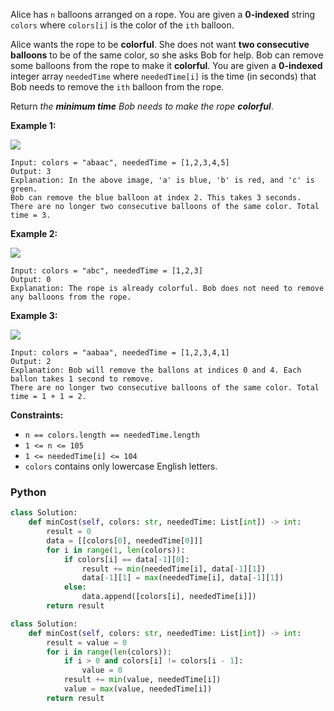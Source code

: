 Alice has  `n`  balloons arranged on a rope. You are given a  **0-indexed**  string  `colors`  where  `colors[i]`  is the color of the  `ith`  balloon.

Alice wants the rope to be  **colorful**. She does not want  **two consecutive balloons**  to be of the same color, so she asks Bob for help. Bob can remove some balloons from the rope to make it  **colorful**. You are given a  **0-indexed**  integer array  `neededTime`  where  `neededTime[i]`  is the time (in seconds) that Bob needs to remove the  `ith`  balloon from the rope.

Return  _the  **minimum time**  Bob needs to make the rope  **colorful**_.

**Example 1:**

![](https://assets.leetcode.com/uploads/2021/12/13/ballon1.jpg)
```
Input: colors = "abaac", neededTime = [1,2,3,4,5]
Output: 3
Explanation: In the above image, 'a' is blue, 'b' is red, and 'c' is green.
Bob can remove the blue balloon at index 2. This takes 3 seconds.
There are no longer two consecutive balloons of the same color. Total time = 3.
```

**Example 2:**

![](https://assets.leetcode.com/uploads/2021/12/13/balloon2.jpg)
```
Input: colors = "abc", neededTime = [1,2,3]
Output: 0
Explanation: The rope is already colorful. Bob does not need to remove any balloons from the rope.
```

**Example 3:**

![](https://assets.leetcode.com/uploads/2021/12/13/balloon3.jpg)
```
Input: colors = "aabaa", neededTime = [1,2,3,4,1]
Output: 2
Explanation: Bob will remove the ballons at indices 0 and 4. Each ballon takes 1 second to remove.
There are no longer two consecutive balloons of the same color. Total time = 1 + 1 = 2.
```

**Constraints:**

-   `n == colors.length == neededTime.length`
-   `1 <= n <= 105`
-   `1 <= neededTime[i] <= 104`
-   `colors`  contains only lowercase English letters.


### Python
```python
class Solution:
    def minCost(self, colors: str, neededTime: List[int]) -> int:
        result = 0
        data = [[colors[0], neededTime[0]]]
        for i in range(1, len(colors)):
            if colors[i] == data[-1][0]:
                result += min(neededTime[i], data[-1][1])
                data[-1][1] = max(neededTime[i], data[-1][1])
            else:
                data.append([colors[i], neededTime[i]])
        return result
```

```python
class Solution:
    def minCost(self, colors: str, neededTime: List[int]) -> int:
        result = value = 0
        for i in range(len(colors)):
            if i > 0 and colors[i] != colors[i - 1]:
                value = 0
            result += min(value, neededTime[i])
            value = max(value, neededTime[i])
        return result
```